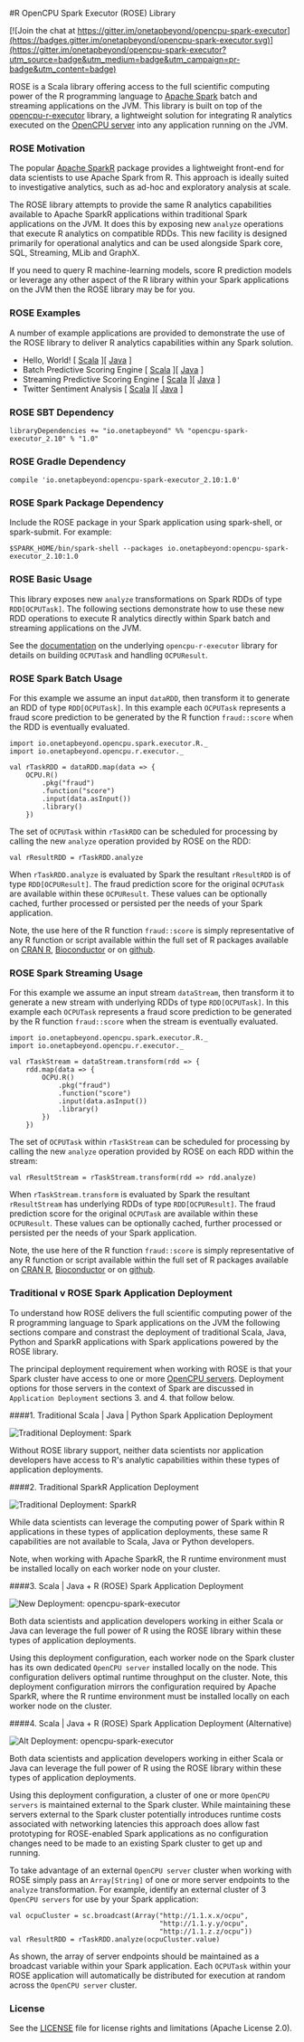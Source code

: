 #R OpenCPU Spark Executor (ROSE) Library

[![Join the chat at https://gitter.im/onetapbeyond/opencpu-spark-executor](https://badges.gitter.im/onetapbeyond/opencpu-spark-executor.svg)](https://gitter.im/onetapbeyond/opencpu-spark-executor?utm_source=badge&utm_medium=badge&utm_campaign=pr-badge&utm_content=badge)

ROSE is a Scala library offering access to the full scientific computing
power of the R programming language to 
[Apache Spark](http://spark.apache.org/) batch and streaming
applications on the JVM. This library is built on top of the
[opencpu-r-executor](https://github.com/onetapbeyond/opencpu-r-executor)
library, a lightweight solution for integrating R analytics executed on
the [OpenCPU server](https://www.opencpu.org/) into any application
running on the JVM.

### ROSE Motivation

The popular [Apache SparkR](https://github.com/apache/spark/tree/master/R)
package provides a lightweight front-end for data scientists to use
Apache Spark from R. This approach is ideally suited to
investigative analytics, such as ad-hoc and exploratory analysis at scale.

The ROSE library attempts to provide the same R analytics capabilities
available to Apache SparkR applications within traditional Spark applications
on the JVM. It does this by exposing new `analyze` operations that execute R
analytics on compatible RDDs. This new facility is designed primarily for
operational analytics and can be used alongside Spark core, SQL, Streaming,
MLib and GraphX. 

If you need to query R machine-learning models, score R prediction models or
leverage any other aspect of the R library within your Spark applications on
the JVM then the ROSE library may be for you.

### ROSE Examples

A number of example applications are provided to demonstrate the use of the
ROSE library to deliver R analytics capabilities within any Spark solution.

- Hello, World! [ [Scala](examples/scala/hello-world) ][ [Java](examples/java/hello-world) ]
- Batch Predictive Scoring Engine [ [Scala](examples/scala/batch-scoring-engine) ][ [Java](examples/java/batch-scoring-engine) ]
- Streaming Predictive Scoring Engine [ [Scala](examples/scala/streaming-scoring-engine) ][ [Java](examples/java/streaming-scoring-engine) ]
- Twitter Sentiment Analysis [ [Scala](examples/scala/sentiment-analysis) ][ [Java](examples/java/sentiment-analysis) ]


### ROSE SBT Dependency

```
libraryDependencies += "io.onetapbeyond" %% "opencpu-spark-executor_2.10" % "1.0"
```

### ROSE Gradle Dependency

```
compile 'io.onetapbeyond:opencpu-spark-executor_2.10:1.0'
```

### ROSE Spark Package Dependency

Include the ROSE package in your Spark application using spark-shell, or spark-submit.
For example:

```
$SPARK_HOME/bin/spark-shell --packages io.onetapbeyond:opencpu-spark-executor_2.10:1.0
```

### ROSE Basic Usage

This library exposes new `analyze` transformations on Spark RDDs of type
`RDD[OCPUTask]`. The following sections demonstrate how to use these new
RDD operations to execute R analytics directly within Spark batch and
streaming applications on the JVM.

See the [documentation](https://github.com/onetapbeyond/opencpu-r-executor)
on the underlying `opencpu-r-executor` library for details on building
`OCPUTask` and handling `OCPUResult`.

### ROSE Spark Batch Usage

For this example we assume an input `dataRDD`, then transform it to generate
an RDD of type `RDD[OCPUTask]`. In this example each `OCPUTask` represents a
fraud score prediction to be generated by the R function `fraud::score` when
the RDD is eventually evaluated.

```
import io.onetapbeyond.opencpu.spark.executor.R._
import io.onetapbeyond.opencpu.r.executor._

val rTaskRDD = dataRDD.map(data => {
	OCPU.R()
		.pkg("fraud")
		.function("score")
		.input(data.asInput())
		.library()
	})
```

The set of `OCPUTask` within `rTaskRDD` can be scheduled for
processing by calling the new `analyze` operation provided by ROSE
on the RDD:

```
val rResultRDD = rTaskRDD.analyze
```

When `rTaskRDD.analyze` is evaluated by Spark the resultant `rResultRDD`
is of type `RDD[OCPUResult]`. The fraud prediction score for the original
`OCPUTask` are available within these `OCPUResult`. These values can be
optionally cached, further processed or persisted per the needs of your
Spark application.

Note, the use here of the R function `fraud::score` is simply representative
of any R function or script available within the full set of R packages
available on [CRAN R](https://www.r-project.org),
[Bioconductor](http://bioconductor.org/) or on [github](https://github.com/).

### ROSE Spark Streaming Usage

For this example we assume an input stream `dataStream`, then transform
it to generate a new stream with underlying RDDs of type `RDD[OCPUTask]`.
In this example each `OCPUTask` represents a fraud score prediction to
be generated by the R function `fraud::score` when the stream is
eventually evaluated.

```
import io.onetapbeyond.opencpu.spark.executor.R._
import io.onetapbeyond.opencpu.r.executor._

val rTaskStream = dataStream.transform(rdd => {
	rdd.map(data => {
		OCPU.R()
			.pkg("fraud")
			.function("score")
			.input(data.asInput())
			.library()
		})	
	})
```

The set of `OCPUTask` within `rTaskStream` can be scheduled for processing
by calling the new `analyze` operation provided by ROSE on each RDD within
the stream: 

```
val rResultStream = rTaskStream.transform(rdd => rdd.analyze)
```

When `rTaskStream.transform` is evaluated by Spark the resultant
`rResultStream` has underlying RDDs of type `RDD[OCPUResult]`. The fraud
prediction score for the original `OCPUTask` are available within these
`OCPUResult`. These values can be optionally cached, further processed
or persisted per the needs of your Spark application.

Note, the use here of the R function `fraud::score` is simply
representative of any R function or script available within the full
set of R packages available on [CRAN R](https://www.r-project.org),
[Bioconductor](http://bioconductor.org/) or on [github](https://github.com/).

### Traditional v ROSE Spark Application Deployment

To understand how ROSE delivers the full scientific computing power of
the R programming language to Spark applications on the JVM the following
sections compare and constrast the deployment of traditional Scala, Java,
Python and SparkR applications with Spark applications powered by the
ROSE library.

The principal deployment requirement when working with ROSE is that your
Spark cluster have access to one or more
[OpenCPU servers](https://www.opencpu.org/download.html). Deployment
options for those servers in the context of Spark are discussed in
`Application Deployment` sections 3. and 4. that follow below.

####1. Traditional Scala | Java | Python Spark Application Deployment

![Traditional Deployment: Spark](https://onetapbeyond.github.io/resource/img/rose/trad-spark-deploy.jpg)

Without ROSE library support, neither data scientists nor application
developers have access to R's analytic capabilities within these types
of application deployments.

####2. Traditional SparkR Application Deployment

![Traditional Deployment: SparkR](https://onetapbeyond.github.io/resource/img/rose/trad-sparkr-deploy.jpg)

While data scientists can leverage the computing power of Spark within R
applications in these types of application deployments, these same R
capabilities are not available to Scala, Java or Python developers.

Note, when working with Apache SparkR, the R runtime environment must be
installed locally on each worker node on your cluster.


####3. Scala | Java + R (ROSE) Spark Application Deployment

![New Deployment: opencpu-spark-executor](https://onetapbeyond.github.io/resource/img/rose/new-rose-deploy.jpg)

Both data scientists and application developers working in either Scala or
Java can leverage the full power of R using the ROSE library within these
types of application deployments.

Using this deployment configuration, each worker node on the Spark cluster
has its own dedicated `OpenCPU server` installed locally on the node. This
configuration delivers optimal runtime throughput on the cluster. Note, this
deployment configuration mirrors the configuration required by Apache
SparkR, where the R runtime environment must be installed locally on each
worker node on the cluster.

####4. Scala | Java + R (ROSE) Spark Application Deployment (Alternative)

![Alt Deployment: opencpu-spark-executor](https://onetapbeyond.github.io/resource/img/rose/alt-rose-deploy.jpg)

Both data scientists and application developers working in either Scala or
Java can leverage the full power of R using the ROSE library within these
types of application deployments.

Using this deployment configuration, a cluster of one or more
`OpenCPU servers` is maintained external to the Spark cluster. While
maintaining these servers external to the Spark cluster potentially introduces
runtime costs associated with networking latencies this approach does allow
fast prototyping for ROSE-enabled Spark applications as no configuration
changes need to be made to an existing Spark cluster to get up and running.

To take advantage of an external `OpenCPU server` cluster when working with
ROSE simply pass an `Array[String]` of one or more server endpoints to the
`analyze` transformation. For example, identify an external cluster of 3
`OpenCPU servers` for use by your Spark application:

```
val ocpuCluster = sc.broadcast(Array("http://1.1.x.x/ocpu",
									 "http://1.1.y.y/ocpu",
									 "http://1.1.z.z/ocpu"))
val rResultRDD = rTaskRDD.analyze(ocpuCluster.value)
```

As shown, the array of server endpoints should be maintained as a
broadcast variable within your Spark application. Each `OCPUTask` within
your ROSE application will automatically be distributed for execution at random
across the `OpenCPU server` cluster.

### License

See the [LICENSE](LICENSE) file for license rights and limitations (Apache License 2.0).
